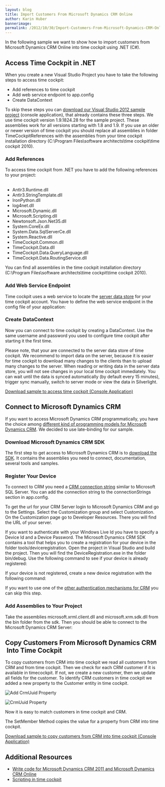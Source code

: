 ```yaml
---
layout: blog
title: Import Customers From Microsoft Dynamics CRM Online
author: Karin Huber
bannerimage: 
permalink: /2012/10/30/Import-Customers-From-Microsoft-Dynamics-CRM-Online
---
```


<p xmlns="http://www.w3.org/1999/xhtml">In the following sample we want to show how to import customers from Microsoft Dynamics CRM Online into time cockpit using .NET (C#).</p><h2 xmlns="http://www.w3.org/1999/xhtml">Access Time Cockpit in .NET</h2><p xmlns="http://www.w3.org/1999/xhtml">When you create a new Visual Studio Project you have to take the following steps to access time cockpit:</p><ul xmlns="http://www.w3.org/1999/xhtml">
  <li>Add references to time cockpit</li>
  <li>Add web service endpoint to app.config</li>
  <li>Create DataContext</li>
</ul><p xmlns="http://www.w3.org/1999/xhtml">To skip these steps you can <a href="{{site.baseurl}}images/blog/2012/10/EmptyTimeCockpitVisualStudioProject.zip">download our Visual Studio 2012 sample project</a> (console application), that already contains these three steps. We use time cockpit version 1.9.1824.28 for the sample project. These assemblies work for all versions starting with 1.8 and 1.9. If you use an older or newer version of time cockpit you should replace all assemblies in folder TimeCockpitReferences with the assemblies from your time cockpit installation directory (C:\Program Files\software architects\time cockpit\time cockpit 2010).</p><h3 xmlns="http://www.w3.org/1999/xhtml">Add References</h3><div xmlns="http://www.w3.org/1999/xhtml">To access time cockpit from .NET you have to add the following references to your project:</div><div xmlns="http://www.w3.org/1999/xhtml">
  <br />
</div><ul xmlns="http://www.w3.org/1999/xhtml">
  <li>Antlr3.Runtime.dll</li>
  <li>Antlr3.StringTemplate.dll</li>
  <li>IronPython.dll</li>
  <li>log4net.dll</li>
  <li>Microsoft.Dynamic.dll</li>
  <li>Microsoft.Scripting.dll</li>
  <li>Newtonsoft.Json.Net35.dll</li>
  <li>System.CoreEx.dll</li>
  <li>System.Data.SqlServerCe.dll</li>
  <li>System.Reactive.dll</li>
  <li>TimeCockpit.Common.dll</li>
  <li>TimeCockpit.Data.dll</li>
  <li>TimeCockpit.Data.QueryLanguage.dll</li>
  <li>TimeCockpit.Data.RoutingService.dll</li>
</ul><p xmlns="http://www.w3.org/1999/xhtml">You can find all assemblies in the time cockpit installation directory (C:\Program Files\software architects\time cockpit\time cockpit 2010).</p><h3 xmlns="http://www.w3.org/1999/xhtml">Add Web Service Endpoint</h3><p xmlns="http://www.w3.org/1999/xhtml">Time cockpit uses a web service to locate the <a href="http://help.timecockpit.com/?topic=html/227077bd-41f0-414f-b3f5-fa1f88cbb58f.htm#ServerStore" target="_blank">server data store</a> for your time cockpit account. You have to define the web service endpoint in the config file of your application:</p><f:function name="Composite.Web.Html.SyntaxHighlighter" xmlns:f="http://www.composite.net/ns/function/1.0">
  <f:param name="SourceCode" value="&lt;?xml version=&quot;1.0&quot; encoding=&quot;utf-8&quot; ?&gt;&#xA;&lt;configuration&gt;&#xA;    &lt;system.serviceModel&gt;&#xA;        &lt;client&gt;&#xA;            &lt;endpoint name=&quot;&quot; address=&quot;https://management.timecockpit.com/ManagementService.svc&quot; binding=&quot;customBinding&quot; &#xA;                bindingConfiguration=&quot;CustomBinding_IManagementService&quot; contract=&quot;WebManagementService.IManagementService&quot; /&gt;&#xA;        &lt;/client&gt;&#xA;&#xA;        &lt;bindings&gt;&#xA;            &lt;customBinding&gt;&#xA;                &lt;binding name=&quot;CustomBinding_IManagementService&quot;&gt;&#xA;                    &lt;security defaultAlgorithmSuite=&quot;Default&quot; authenticationMode=&quot;UserNameOverTransport&quot; requireDerivedKeys=&quot;true&quot;&#xA;                        securityHeaderLayout=&quot;Strict&quot; includeTimestamp=&quot;true&quot; keyEntropyMode=&quot;CombinedEntropy&quot;&#xA;                        messageSecurityVersion=&quot;WSSecurity11WSTrustFebruary2005WSSecureConversationFebruary2005WSSecurityPolicy11BasicSecurityProfile10&quot;&gt;&#xA;                        &#xA;                        &lt;localClientSettings cacheCookies=&quot;true&quot; detectReplays=&quot;false&quot; replayCacheSize=&quot;900000&quot; maxClockSkew=&quot;23:00:00&quot;&#xA;                            maxCookieCachingTime=&quot;Infinite&quot; replayWindow=&quot;00:05:00&quot; sessionKeyRenewalInterval=&quot;10:00:00&quot;&#xA;                            sessionKeyRolloverInterval=&quot;00:05:00&quot; reconnectTransportOnFailure=&quot;true&quot; timestampValidityDuration=&quot;00:05:00&quot;&#xA;                            cookieRenewalThresholdPercentage=&quot;60&quot;/&gt;&#xA;                        &#xA;                        &lt;localServiceSettings detectReplays=&quot;false&quot; issuedCookieLifetime=&quot;10:00:00&quot; maxStatefulNegotiations=&quot;128&quot;&#xA;                            replayCacheSize=&quot;900000&quot; maxClockSkew=&quot;23:00:00&quot; negotiationTimeout=&quot;01:01:00&quot; replayWindow=&quot;00:05:00&quot;&#xA;                            inactivityTimeout=&quot;00:02:00&quot; sessionKeyRenewalInterval=&quot;15:00:00&quot; sessionKeyRolloverInterval=&quot;00:05:00&quot;&#xA;                            reconnectTransportOnFailure=&quot;true&quot; maxPendingSessions=&quot;128&quot; maxCachedCookies=&quot;1000&quot; timestampValidityDuration=&quot;00:05:00&quot;/&gt;&#xA;                        &lt;secureConversationBootstrap/&gt;&#xA;                    &lt;/security&gt;&#xA;                    &#xA;                    &lt;textMessageEncoding maxReadPoolSize=&quot;64&quot; maxWritePoolSize=&quot;16&quot; messageVersion=&quot;Soap11&quot; writeEncoding=&quot;utf-8&quot;&gt;&#xA;                        &lt;readerQuotas maxDepth=&quot;32&quot; maxStringContentLength=&quot;8192&quot; maxArrayLength=&quot;16384&quot; maxBytesPerRead=&quot;4096&quot; maxNameTableCharCount=&quot;16384&quot;/&gt;&#xA;                    &lt;/textMessageEncoding&gt;&#xA;                    &#xA;                    &lt;httpsTransport manualAddressing=&quot;false&quot; maxBufferPoolSize=&quot;524288&quot; maxReceivedMessageSize=&quot;65536&quot; allowCookies=&quot;false&quot;&#xA;                        authenticationScheme=&quot;Anonymous&quot; bypassProxyOnLocal=&quot;false&quot; decompressionEnabled=&quot;true&quot; hostNameComparisonMode=&quot;StrongWildcard&quot;&#xA;                        keepAliveEnabled=&quot;true&quot; maxBufferSize=&quot;65536&quot; proxyAuthenticationScheme=&quot;Anonymous&quot; realm=&quot;&quot; transferMode=&quot;Buffered&quot;&#xA;                        unsafeConnectionNtlmAuthentication=&quot;false&quot; useDefaultWebProxy=&quot;false&quot; requireClientCertificate=&quot;false&quot; /&gt;&#xA;                &lt;/binding&gt;&#xA;            &lt;/customBinding&gt;&#xA;            &#xA;            &lt;wsHttpBinding&gt;&#xA;                &lt;remove name=&quot;WorkflowControlHttpsBinding&quot;/&gt;&#xA;                &lt;binding name=&quot;WorkflowControlHttpsBinding&quot; transactionFlow=&quot;true&quot;&gt;&#xA;                    &lt;security mode=&quot;Transport&quot;/&gt;&#xA;                &lt;/binding&gt;&#xA;                &#xA;                &lt;remove name=&quot;WorkflowControlHttpBinding&quot;/&gt;&#xA;                &lt;binding name=&quot;WorkflowControlHttpBinding&quot; transactionFlow=&quot;true&quot;/&gt;&#xA;            &lt;/wsHttpBinding&gt;&#xA;        &lt;/bindings&gt;&#xA;    &lt;/system.serviceModel&gt;&#xA;&lt;/configuration&gt;" xmlns:f="http://www.composite.net/ns/function/1.0" />
  <f:param name="CodeType" value="xml" xmlns:f="http://www.composite.net/ns/function/1.0" />
</f:function><h3 xmlns="http://www.w3.org/1999/xhtml">Create DataContext</h3><p xmlns="http://www.w3.org/1999/xhtml">Now you can connect to time cockpit by creating a DataContext. Use the same username and password you used to configure time cockpit after starting it the first time.</p><f:function name="Composite.Web.Html.SyntaxHighlighter" xmlns:f="http://www.composite.net/ns/function/1.0">
  <f:param name="SourceCode" value="using (var dataContext = DataContext.Create(&quot;username&quot;, &quot;password&quot;))&#xA;{&#xA;}" xmlns:f="http://www.composite.net/ns/function/1.0" />
  <f:param name="CodeType" value="c#" xmlns:f="http://www.composite.net/ns/function/1.0" />
</f:function><p xmlns="http://www.w3.org/1999/xhtml">Please note, that your are connected to the server data store of time cockpit. We recommend to import data on the server, because it is easier for time cockpit to download many changes to the clients than to upload many changes to the server. When reading or writing data in the server data store, you will not see changes in your local time cockpit immediately. You can wait until the data is synced automatically (by default every 15 minutes), trigger sync manually, switch to server mode or view the data in Silverlight.</p><p xmlns="http://www.w3.org/1999/xhtml">
  <a href="{{site.baseurl}}images/blog/2012/10/EmptyTimeCockpitVisualStudioProject.zip">Download sample to access time cockpit (Console Application)</a>
</p><h2 xmlns="http://www.w3.org/1999/xhtml">Connect to Microsoft Dynamics CRM</h2><p xmlns="http://www.w3.org/1999/xhtml">If you want to access Microsoft Dynamics CRM programmatically, you have the choice among <a href="http://msdn.microsoft.com/en-us/library/gg327971.aspx" target="_blank">different kind of programming models for Microsoft Dynamics CRM</a>. We decided to use late-binding for our sample.</p><h3 xmlns="http://www.w3.org/1999/xhtml">Download Microsoft Dynamics CRM SDK</h3><p xmlns="http://www.w3.org/1999/xhtml">The first step to get access to Microsoft Dynamics CRM is to <a href="http://www.microsoft.com/en-us/download/details.aspx?id=24004" target="_blank">download the SDK</a>. It contains the assemblies you need to connect, documentation, several tools and samples.</p><h3 xmlns="http://www.w3.org/1999/xhtml">Register Your Device</h3><p xmlns="http://www.w3.org/1999/xhtml">To connect to CRM you need a <a href="http://msdn.microsoft.com/en-us/library/ff681567.aspx" target="_blank">CRM connection string</a> similar to Microsoft SQL Server. You can add the connection string to the connectionStrings section in app.config.</p><f:function name="Composite.Web.Html.SyntaxHighlighter" xmlns:f="http://www.composite.net/ns/function/1.0">
  <f:param name="SourceCode" value="&lt;connectionStrings&gt;&#xA;  &lt;add name=&quot;Xrm&quot; connectionString=&quot;Authentication Type=Passport;&#xA;    Server=https://your-org-name.crm.dynamics.com;&#xA;    User ID=your-windowslive-id; Password=your-wlid-password;&#xA;    Device ID=your-device-id; Device Password=your-device-password&quot;/&gt;&#xA;&lt;/connectionStrings&gt;" xmlns:f="http://www.composite.net/ns/function/1.0" />
  <f:param name="CodeType" value="xml" xmlns:f="http://www.composite.net/ns/function/1.0" />
</f:function><p xmlns="http://www.w3.org/1999/xhtml">To get the url for your CRM Server login to Microsoft Dynamics CRM and go to the Settings. Select the Customization group and select Customization. On the Customization page go to Developer Resources. There you will find the URL of your server.</p><p xmlns="http://www.w3.org/1999/xhtml">If you want to authenticate with your Windows Live Id you have to specify a Device Id and a Device Password. The Microsoft Dynamics CRM SDK contains a tool that helps you to create a registration for your device in the folder tools/deviceregistration. Open the project in Visual Studio and build the project. Then you will find the DeviceRegistration.exe in the folder bin/debug. Use the following command to see if your device is already registered:</p><f:function name="Composite.Web.Html.SyntaxHighlighter" xmlns:f="http://www.composite.net/ns/function/1.0">
  <f:param name="SourceCode" value="deviceregistration /operation:show" xmlns:f="http://www.composite.net/ns/function/1.0" />
  <f:param name="CodeType" value="text" xmlns:f="http://www.composite.net/ns/function/1.0" />
</f:function><p xmlns="http://www.w3.org/1999/xhtml">If your device is not registered, create a new device registration with the following command:</p><f:function name="Composite.Web.Html.SyntaxHighlighter" xmlns:f="http://www.composite.net/ns/function/1.0">
  <f:param name="SourceCode" value="deviceregistration /operation:register" xmlns:f="http://www.composite.net/ns/function/1.0" />
  <f:param name="CodeType" value="text" xmlns:f="http://www.composite.net/ns/function/1.0" />
</f:function><p xmlns="http://www.w3.org/1999/xhtml">If you want to use one of the <a href="http://msdn.microsoft.com/en-us/library/ff681567.aspx" target="_blank">other authentication mechanisms for CRM</a> you can skip this step.</p><h3 xmlns="http://www.w3.org/1999/xhtml">Add Assemblies to Your Project</h3><p xmlns="http://www.w3.org/1999/xhtml">Take the assemblies microsoft.xrml.client.dll and microsoft.xrm.sdk.dll from the bin folder from the sdk. Then you should be able to connect to the Microsoft Dynamics CRM Server:</p><f:function name="Composite.Web.Html.SyntaxHighlighter" xmlns:f="http://www.composite.net/ns/function/1.0">
  <f:param name="SourceCode" value="using (var crmContext = new CrmOrganizationServiceContext(new CrmConnection(&quot;Xrm&quot;)))&#xA;{&#xA;}" xmlns:f="http://www.composite.net/ns/function/1.0" />
  <f:param name="CodeType" value="c#" xmlns:f="http://www.composite.net/ns/function/1.0" />
</f:function><h2 xmlns="http://www.w3.org/1999/xhtml">Copy Customers From Microsoft Dynamics CRM  Into Time Cockpit</h2><p xmlns="http://www.w3.org/1999/xhtml">To copy customers from CRM into time cockpit we read all customers from CRM and from time cockpit. Then we check for each CRM customer if it is available in timecockpit. If not, we create a new customer, then we update all fields for the customer. To identify CRM customers in time cockpit we added a new property to the Customer entity in time cockpit.</p><p xmlns="http://www.w3.org/1999/xhtml">
  <img src="{{site.baseurl}}images/blog/2012/10/AddCrmUuidProperty.png" alt="Add CrmUuid Property" title="Add CrmUuid Property" class="mceC1Focused mceC1Focused mceC1Focused mceC1Focused mceC1Focused mceC1Focused mceC1Focused mceC1Focused mceC1Focused mceC1Focused mceC1Focused mceC1Focused mceC1Focused mceC1Focused mceC1Focused mceC1Focused mceC1Focused mceC1Focused mceC1Focused mceC1Focused mceC1Focused mceC1Focused mceC1Focused mceC1Focused mceC1Focused mceC1Focused mceC1Focused mceC1Focused mceC1Focused mceC1Focused mceC1Focused mceC1Focused mceC1Focused mceC1Focused mceC1Focused" />
</p><p xmlns="http://www.w3.org/1999/xhtml">
  <img src="{{site.baseurl}}images/blog/2012/10/CustomerProperties.png" alt="CrmUuid Property" title="CrmUuid Property" class="mceC1Focused mceC1Focused" />
</p><p xmlns="http://www.w3.org/1999/xhtml">Now it is easy to match customers in time cockpit and CRM.</p><f:function name="Composite.Web.Html.SyntaxHighlighter" xmlns:f="http://www.composite.net/ns/function/1.0">
  <f:param name="SourceCode" value="// Connect to time cockpit&#xA;Console.WriteLine(&quot;Connect to time cockpit ...&quot;);&#xA;using (var timeCockpitDataContext = DataContext.Create(ConfigurationManager.AppSettings[&quot;timecockpitUsername&quot;], ConfigurationManager.AppSettings[&quot;timecockpitPassword&quot;]))&#xA;{&#xA;&#x9;// Connect to crm online&#xA;&#x9;Console.WriteLine(&quot;Connect to crm online ...&quot;);&#xA;&#x9;using (var crmContext = new CrmOrganizationServiceContext(new CrmConnection(&quot;Xrm&quot;)))&#xA;&#x9;{&#xA;&#x9;&#x9;// Get customers from time cockpit&#xA;&#x9;&#x9;Console.WriteLine(&quot;Get customers from time cockpit ...&quot;);&#xA;&#x9;&#x9;var timeCockpitCustomers = timeCockpitDataContext.Select(&quot;From C In Customer Where C.CrmUuid &lt;&gt; Null Select C&quot;).ToDictionary(c =&gt; (Guid)c.GetMember(&quot;CrmUuid&quot;));&#xA;&#xA;&#x9;&#x9;// Get countries from time cockpit&#xA;&#x9;&#x9;Console.WriteLine(&quot;Get countries from time cockpit ...&quot;);&#xA;&#x9;&#x9;var timeCockpitCountries = timeCockpitDataContext.Select(&quot;From C In Country Where C.CountryName &lt;&gt; Null Select C&quot;).ToDictionary(c =&gt; (string)c.GetMember(&quot;CountryName&quot;));&#xA;&#xA;&#x9;&#x9;// Get customers from crm online&#xA;&#x9;&#x9;Console.WriteLine(&quot;Get customers from crm online ...&quot;);&#xA;&#x9;&#x9;var query = new QueryExpression();&#xA;&#x9;&#x9;query.EntityName = &quot;account&quot;;&#xA;&#x9;&#x9;query.ColumnSet = new ColumnSet(new string[] { &quot;accountid&quot;, &quot;accountnumber&quot;, &quot;name&quot;, &quot;emailaddress1&quot;, &quot;fax&quot;, &quot;address1_telephone1&quot;, &quot;address1_line1&quot;, &quot;address1_city&quot;, &quot;address1_postalcode&quot;, &quot;address1_country&quot; });&#xA;&#x9;&#x9;var crmAccounts = crmContext.RetrieveMultiple(query);&#xA;&#xA;&#x9;&#x9;// Save customers&#xA;&#x9;&#x9;Console.WriteLine(&quot;Save customers ...&quot;);&#xA;&#x9;&#x9;var customerEntity = timeCockpitDataContext.Model.Entities[&quot;Customer&quot;];&#xA;&#xA;&#x9;&#x9;foreach (var crmCustomer in crmAccounts.Entities)&#xA;&#x9;&#x9;{&#xA;&#x9;&#x9;&#x9;try&#xA;&#x9;&#x9;&#x9;{&#xA;&#x9;&#x9;&#x9;&#x9;// Check if customer exists in time cockpit&#xA;&#x9;&#x9;&#x9;&#x9;EntityObject timeCockpitCustomer = null;&#xA;&#x9;&#x9;&#x9;&#x9;if (timeCockpitCustomers.ContainsKey(crmCustomer.Id))&#xA;&#x9;&#x9;&#x9;&#x9;{&#xA;&#x9;&#x9;&#x9;&#x9;&#x9;timeCockpitCustomer = timeCockpitCustomers[crmCustomer.Id];&#xA;&#x9;&#x9;&#x9;&#x9;}&#xA;&#xA;&#x9;&#x9;&#x9;&#x9;if (timeCockpitCustomer == null)&#xA;&#x9;&#x9;&#x9;&#x9;{&#xA;&#x9;&#x9;&#x9;&#x9;&#x9;// Add customer to time cockpit&#xA;&#x9;&#x9;&#x9;&#x9;&#x9;Console.WriteLine(&quot;\tAdd {0} - {1}&quot;, crmCustomer.Id, crmCustomer.Attributes[&quot;name&quot;]);&#xA;&#x9;&#x9;&#x9;&#x9;&#x9;timeCockpitCustomer = customerEntity.CreateEntityObject&lt;EntityObject&gt;();&#xA;&#x9;&#x9;&#x9;&#x9;&#x9;timeCockpitCustomer.SetMember(&quot;CrmUuid&quot;, crmCustomer.Id);&#xA;&#x9;&#x9;&#x9;&#x9;}&#xA;&#x9;&#x9;&#x9;&#x9;else&#xA;&#x9;&#x9;&#x9;&#x9;{&#xA;&#x9;&#x9;&#x9;&#x9;&#x9;// Customer already exists&#xA;&#x9;&#x9;&#x9;&#x9;&#x9;Console.WriteLine(&quot;\tUpdate {0} - {1}&quot;, crmCustomer.Id, crmCustomer.Attributes[&quot;name&quot;]);&#xA;&#x9;&#x9;&#x9;&#x9;}&#xA;&#xA;&#x9;&#x9;&#x9;&#x9;// Update properties of customer&#xA;&#x9;&#x9;&#x9;&#x9;SetMember(&quot;name&quot;, &quot;Code&quot;, crmCustomer, timeCockpitCustomer);&#xA;&#x9;&#x9;&#x9;&#x9;SetMember(&quot;name&quot;, &quot;CompanyName&quot;, crmCustomer, timeCockpitCustomer);&#xA;&#x9;&#x9;&#x9;&#x9;SetMember(&quot;emailaddress1&quot;, &quot;Email&quot;, crmCustomer, timeCockpitCustomer);&#xA;&#x9;&#x9;&#x9;&#x9;SetMember(&quot;fax&quot;, &quot;Fax&quot;, crmCustomer, timeCockpitCustomer);&#xA;&#x9;&#x9;&#x9;&#x9;SetMember(&quot;address1_telephone1&quot;, &quot;Phone&quot;, crmCustomer, timeCockpitCustomer);&#xA;&#x9;&#x9;&#x9;&#x9;SetMember(&quot;address1_line1&quot;, &quot;Street&quot;, crmCustomer, timeCockpitCustomer);&#xA;&#x9;&#x9;&#x9;&#x9;SetMember(&quot;address1_city&quot;, &quot;Town&quot;, crmCustomer, timeCockpitCustomer);&#xA;&#x9;&#x9;&#x9;&#x9;SetMember(&quot;address1_postalcode&quot;, &quot;ZipCode&quot;, crmCustomer, timeCockpitCustomer);&#xA;&#x9;&#x9;&#x9;&#x9;SetRelation(&quot;address1_country&quot;, &quot;Country&quot;, crmCustomer, timeCockpitCustomer, timeCockpitCountries);&#xA;&#xA;&#x9;&#x9;&#x9;&#x9;timeCockpitDataContext.SaveObject(timeCockpitCustomer);&#xA;&#x9;&#x9;&#x9;}&#xA;&#x9;&#x9;&#x9;catch (Exception ex)&#xA;&#x9;&#x9;&#x9;{&#xA;&#x9;&#x9;&#x9;&#x9;Console.WriteLine(&quot;\tAccount {0} - {1} could not be saved: {2}&quot;, crmCustomer.Id, crmCustomer.Attributes[&quot;name&quot;], ex.ToString());&#xA;&#x9;&#x9;&#x9;}&#xA;&#x9;&#x9;}&#xA;&#x9;}&#xA;}" xmlns:f="http://www.composite.net/ns/function/1.0" />
  <f:param name="CodeType" value="c#" xmlns:f="http://www.composite.net/ns/function/1.0" />
</f:function><p xmlns="http://www.w3.org/1999/xhtml">The SetMember Method copies the value for a property from CRM into time cockpit.</p><f:function name="Composite.Web.Html.SyntaxHighlighter" xmlns:f="http://www.composite.net/ns/function/1.0">
  <f:param name="SourceCode" value="static void SetMember(string crmName, string timeCockpitName, Entity crmEntity, EntityObject timeCockpitEntity)&#xA;{&#xA;&#x9;if (!string.IsNullOrEmpty(crmName) &amp;&amp; crmEntity.Attributes.Contains(crmName))&#xA;&#x9;{&#xA;&#x9;&#x9;timeCockpitEntity.SetMember(timeCockpitName, crmEntity.Attributes[crmName]);&#xA;&#x9;}&#xA;&#x9;else&#xA;&#x9;{&#xA;&#x9;&#x9;timeCockpitEntity.SetMember(timeCockpitName, null);&#xA;&#x9;}&#xA;}&#xA;&#xA;static void SetRelation(string crmName, string timeCockpitName, Entity crmEntity, EntityObject timeCockpitEntity, Dictionary&lt;string, EntityObject&gt; timeCockpitValues)&#xA;{&#xA;&#x9;if (!string.IsNullOrEmpty(crmName) &amp;&amp; crmEntity.Attributes.Contains(crmName))&#xA;&#x9;{&#xA;&#x9;&#x9;if (timeCockpitValues.ContainsKey((string)crmEntity.Attributes[crmName]))&#xA;&#x9;&#x9;{&#xA;&#x9;&#x9;&#x9;var value = timeCockpitValues[(string)crmEntity.Attributes[crmName]];&#xA;&#x9;&#x9;&#x9;timeCockpitEntity.SetMember(timeCockpitName, value);&#xA;&#x9;&#x9;&#x9;return;&#xA;&#x9;&#x9;}&#xA;&#x9;}&#xA;&#xA;&#x9;timeCockpitEntity.SetMember(timeCockpitName, null);&#xA;}" xmlns:f="http://www.composite.net/ns/function/1.0" />
  <f:param name="CodeType" value="c#" xmlns:f="http://www.composite.net/ns/function/1.0" />
</f:function><p xmlns="http://www.w3.org/1999/xhtml">
  <a href="{{site.baseurl}}images/blog/2012/10/ImportCustomersFromMicrosoftCRM.zip">Download sample to copy customers from CRM into time cockpit (Console Application)</a>
</p><h2 xmlns="http://www.w3.org/1999/xhtml">Additional Resources</h2><ul xmlns="http://www.w3.org/1999/xhtml">
  <li>
    <a href="http://msdn.microsoft.com/en-us/library/gg334357.aspx" target="_blank">Write code for Microsoft Dynamics CRM 2011 and Microsoft Dynamics CRM Online</a>
  </li>
  <li>
    <a href="http://help.timecockpit.com/?topic=html/c20d94e9-97dc-48a8-9171-fd3bb70dad86.htm" target="_blank">Scripting in time cockpit</a>
  </li>
</ul>